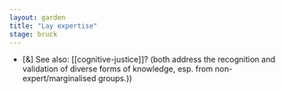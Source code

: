 ```yaml
---  
layout: garden
title: "Lay expertise"
stage: bruck
---
```


- [&] See also: [[cognitive-justice]]? (both address the recognition and validation of diverse forms of knowledge, esp. from non-expert/marginalised groups.))